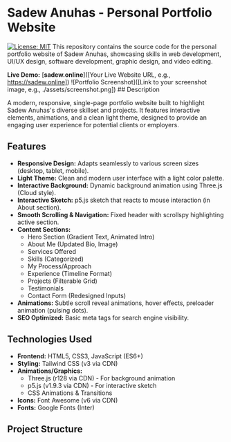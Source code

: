 # Sadew Anuhas - Personal Portfolio Website

[![License: MIT](https://img.shields.io/badge/License-MIT-yellow.svg)](https://opensource.org/licenses/MIT) This repository contains the source code for the personal portfolio website of Sadew Anuhas, showcasing skills in web development, UI/UX design, software development, graphic design, and video editing.

**Live Demo:** [**sadew.online**]([Your Live Website URL, e.g., https://sadew.online]) ![Portfolio Screenshot]([Link to your screenshot image, e.g., ./assets/screenshot.png]) ## Description

A modern, responsive, single-page portfolio website built to highlight Sadew Anuhas's diverse skillset and projects. It features interactive elements, animations, and a clean light theme, designed to provide an engaging user experience for potential clients or employers.

## Features

* **Responsive Design:** Adapts seamlessly to various screen sizes (desktop, tablet, mobile).
* **Light Theme:** Clean and modern user interface with a light color palette.
* **Interactive Background:** Dynamic background animation using Three.js (Cloud style).
* **Interactive Sketch:** p5.js sketch that reacts to mouse interaction (in About section).
* **Smooth Scrolling & Navigation:** Fixed header with scrollspy highlighting active section.
* **Content Sections:**
    * Hero Section (Gradient Text, Animated Intro)
    * About Me (Updated Bio, Image)
    * Services Offered
    * Skills (Categorized)
    * My Process/Approach
    * Experience (Timeline Format)
    * Projects (Filterable Grid)
    * Testimonials
    * Contact Form (Redesigned Inputs)
* **Animations:** Subtle scroll reveal animations, hover effects, preloader animation (pulsing dots).
* **SEO Optimized:** Basic meta tags for search engine visibility.

## Technologies Used

* **Frontend:** HTML5, CSS3, JavaScript (ES6+)
* **Styling:** Tailwind CSS (v3 via CDN)
* **Animations/Graphics:**
    * Three.js (r128 via CDN) - For background animation
    * p5.js (v1.9.3 via CDN) - For interactive sketch
    * CSS Animations & Transitions
* **Icons:** Font Awesome (v6 via CDN)
* **Fonts:** Google Fonts (Inter)

## Project Structure
